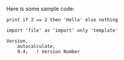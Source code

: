 Here is some sample code:

```bemp
print if 2 == 2 then 'Hello' else nothing

import 'file' as 'import' only 'template'

Version,
    autocalculate,
    9.4;   ! Version Number
```

